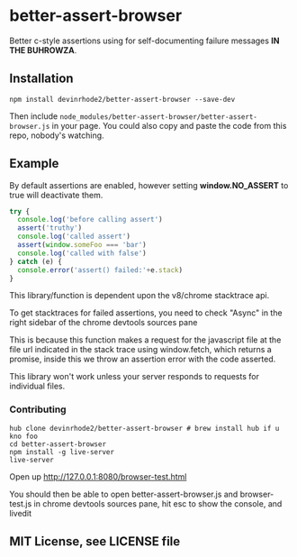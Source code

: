 
# better-assert-browser

  Better c-style assertions using for self-documenting
  failure messages __**IN THE BUHROWZA**__.

## Installation

    npm install devinrhode2/better-assert-browser --save-dev

Then include `node_modules/better-assert-browser/better-assert-browser.js` in your page. You could also copy and paste the code from this repo, nobody's watching.

## Example

 By default assertions are enabled, however setting __window.NO_ASSERT__ to true will deactivate them.

```js
try {
  console.log('before calling assert')
  assert('truthy')
  console.log('called assert')
  assert(window.someFoo === 'bar')
  console.log('called with false')
} catch (e) {
  console.error('assert() failed:'+e.stack)
}
```

This library/function is dependent upon the v8/chrome stacktrace api.

To get stacktraces for failed assertions, you need to check "Async" in the
right sidebar of the chrome devtools sources pane

This is because this function makes a request for the javascript file at the file url
indicated in the stack trace using window.fetch, which returns a promise, inside this we
throw an assertion error with the code asserted.

This library won't work unless your server responds to requests for individual files.

### Contributing
```
hub clone devinrhode2/better-assert-browser # brew install hub if u kno foo
cd better-assert-browser
npm install -g live-server
live-server
```
Open up http://127.0.0.1:8080/browser-test.html

You should then be able to open better-assert-browser.js and browser-test.js in chrome devtools sources pane, hit esc to show the console, and livedit

## MIT License, see LICENSE file
